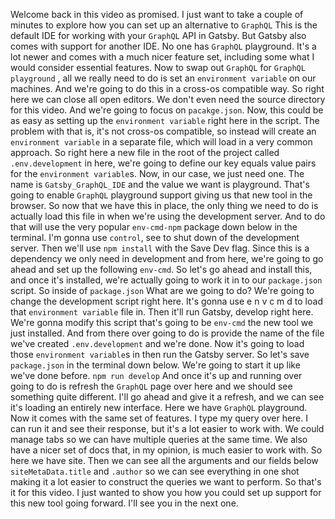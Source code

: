 Welcome back in this video as promised. I just want to take a couple of minutes to explore how you can set up an alternative to `GraphQL` This is the default IDE for working with your `GraphQL` API in Gatsby. But Gatsby also comes with support for another IDE. No one has `GraphQL` playground. It's a lot newer and comes with a much nicer feature set, including some what I would consider essential features. Now to swap out `GraphQL` for `GraphQL playground` , all we really need to do is set an `environment variable` on our machines. And we're going to do this in a cross-os compatible way. So right here we can close all open editors. We don't even need the source directory for this video. And we're going to focus on `pacakge.json`. Now, this could be as easy as setting up the `environment variable` right here in the script. The problem with that is, it's not cross-os compatible, so instead will create an `environment variable` in a separate file, which will load in a very common approach. So right here a new file in the root of the project called `.env.development` in here, we're going to define our key equals value pairs for the `environment variable`s. Now, in our case, we just need one. The name is `Gatsby_GraphQL_IDE` and the value we want is playground. That's going to enable `GraphQL` playground support giving us that new tool in the browser. So now that we have this in place, the only thing we need to do is actually load this file in when we're using the development server. And to do that will use the very popular `env-cmd-npm` package down below in the terminal. I'm gonna use `control`, see to shut down of the development server. Then we'll use `npm install` with the Save Dev flag. Since this is a dependency we only need in development and from here, we're going to go ahead and set up the following `env-cmd`. So let's go ahead and install this, and once it's installed, we're actually going to work it in to our `package.json` script. So inside of `package.json` What are we going to do? We're going to change the development script right here. It's gonna use e n v c m d to load that `environment variable` file in. Then it'll run Gatsby, develop right here. We're gonna modify this script that's going to be `env-cmd` the new tool we just installed. And from there over going to do is provide the name of the file we've created `.env.development` and we're done. Now it's going to load those `environment variable`s in then run the Gatsby server. So let's save `package.json` in the terminal down below. We're going to start it up like we've done before. `npm run develop` And once it's up and running over going to do is refresh the `GraphQL` page over here and we should see something quite different. I'll go ahead and give it a refresh, and we can see it's loading an entirely new interface. Here we have `GraphQL` playground. Now it comes with the same set of features. I type my query over here. I can run it and see their response, but it's a lot easier to work with. We could manage tabs so we can have multiple queries at the same time. We also have a nicer set of docs that, in my opinion, is much easier to work with. So here we have site. Then we can see all the arguments and our fields below `siteMetaData.title` and `.author` so we can see everything in one shot making it a lot easier to construct the queries we want to perform. So that's it for this video. I just wanted to show you how you could set up support for this new tool going forward. I'll see you in the next one.